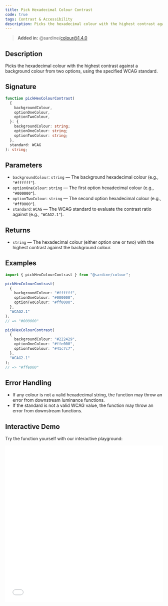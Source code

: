 ```yaml
---
title: Pick Hexadecimal Colour Contrast
code: true
tags: Contrast & Accessibility
description: Picks the hexadecimal colour with the highest contrast against a background colour from two options.
---
```


> **Added in:** @sardine/colour@1.4.0

## Description

Picks the hexadecimal colour with the highest contrast against a background colour from two options, using the specified WCAG standard.

## Signature

```typescript
function pickHexColourContrast(
  {
    backgroundColour,
    optionOneColour,
    optionTwoColour,
  }: {
    backgroundColour: string;
    optionOneColour: string;
    optionTwoColour: string;
  },
  standard: WCAG
): string;
```

## Parameters

- `backgroundColour`: `string` — The background hexadecimal colour (e.g., `"#ffffff"`).
- `optionOneColour`: `string` — The first option hexadecimal colour (e.g., `"#000000"`).
- `optionTwoColour`: `string` — The second option hexadecimal colour (e.g., `"#ff0000"`).
- `standard`: `WCAG` — The WCAG standard to evaluate the contrast ratio against (e.g., `"WCAG2.1"`).

## Returns

- `string` — The hexadecimal colour (either option one or two) with the highest contrast against the background colour.

## Examples

```typescript
import { pickHexColourContrast } from "@sardine/colour";

pickHexColourContrast(
  {
    backgroundColour: "#ffffff",
    optionOneColour: "#000000",
    optionTwoColour: "#ff0000",
  },
  "WCAG2.1"
);
// => "#000000"

pickHexColourContrast(
  {
    backgroundColour: "#222429",
    optionOneColour: "#ffe000",
    optionTwoColour: "#41c7c7",
  },
  "WCAG2.1"
);
// => "#ffe000"
```

## Error Handling

- If any colour is not a valid hexadecimal string, the function may throw an error from downstream luminance functions.
- If the standard is not a valid WCAG value, the function may throw an error from downstream functions.

## Interactive Demo

Try the function yourself with our interactive playground:

<iframe
  src="/playground/pickHexColourContrast.html"
  title="pickHexColourContrast"
  width="100%"
  height="500px"
  style="border:0; overflow:hidden;"
  sandbox="allow-scripts allow-same-origin"
></iframe>
